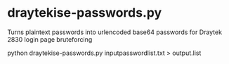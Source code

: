 # draytekise-passwords.py

Turns plaintext passwords into urlencoded base64 passwords for Draytek 2830 login page bruteforcing

python draytekise-passwords.py inputpasswordlist.txt > output.list
